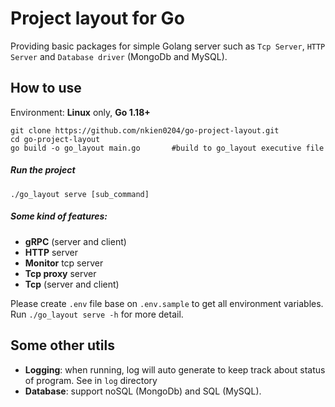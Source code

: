 # Project layout for Go

Providing basic packages for simple Golang server such as `Tcp Server`, `HTTP Server` and `Database driver` (MongoDb and MySQL).

## How to use
Environment: **Linux** only, **Go 1.18+**

```shell
git clone https://github.com/nkien0204/go-project-layout.git
cd go-project-layout
go build -o go_layout main.go       #build to go_layout executive file
```
##### Run the project
```shell
./go_layout serve [sub_command]
```

##### Some kind of features:
- **gRPC** (server and client)
- **HTTP** server
- **Monitor** tcp server
- **Tcp proxy** server
- **Tcp** (server and client)

Please create `.env` file base on `.env.sample` to get all environment variables.
Run `./go_layout serve -h` for more detail.

## Some other utils
- **Logging**: when running, log will auto generate to keep track about status of program. See in `log` directory
- **Database**: support noSQL (MongoDb) and SQL (MySQL).